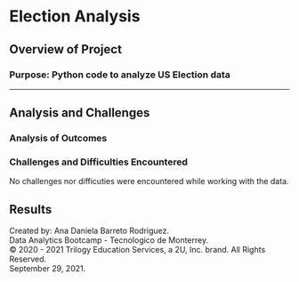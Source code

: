# Election Analysis

## Overview of Project

### Purpose: Python code to analyze US Election data
------------------------------------------

## Analysis and Challenges

### Analysis of Outcomes 

### Challenges and Difficulties Encountered
No challenges nor difficuties were encountered while working with the data.

## Results




Created by: Ana Daniela Barreto Rodriguez.\
Data Analytics Bootcamp - Tecnologico de Monterrey.\
© 2020 - 2021 Trilogy Education Services, a 2U, Inc. brand. All Rights Reserved.\
September 29, 2021.
